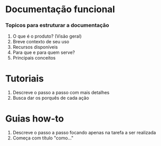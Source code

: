 # Documentação funcional

### Topicos para estruturar a documentação
1. O que é o produto? (Visão geral)
2. Breve contexto de seu uso
3. Recursos disponíveis
4. Para que e para quem serve?
5. Principais conceitos

# Tutoriais
1. Descreve o passo a passo com mais detalhes
2. Busca dar os porquês de cada ação

# Guias how-to
1. Descreve o passo a passo focando apenas na tarefa a ser realizada
2. Começa com título "como..."
